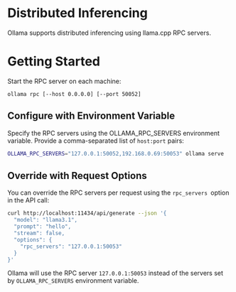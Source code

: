 # Distributed Inferencing

Ollama supports distributed inferencing using llama.cpp RPC servers.

# Getting Started

Start the RPC server on each machine:
```
ollama rpc [--host 0.0.0.0] [--port 50052]
```

## Configure with Environment Variable

Specify the RPC servers using the OLLAMA_RPC_SERVERS environment variable. Provide a comma-separated list of `host:port` pairs:

```sh
OLLAMA_RPC_SERVERS="127.0.0.1:50052,192.168.0.69:50053" ollama serve
```

## Override with Request Options

You can override the RPC servers per request using the `rpc_servers `option in the API call:

```sh
curl http://localhost:11434/api/generate --json '{
  "model": "llama3.1",
  "prompt": "hello",
  "stream": false,
  "options": {
    "rpc_servers": "127.0.0.1:50053"
  }
}'
```

Ollama will use the RPC server `127.0.0.1:50053` instead of the servers set by `OLLAMA_RPC_SERVERS` environment variable.
